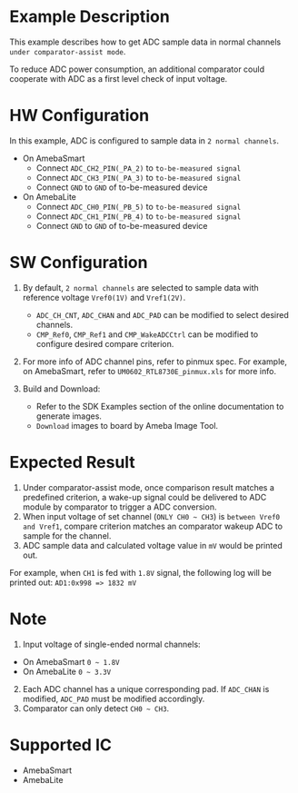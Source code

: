 # Example Description

This example describes how to get ADC sample data in normal channels `under comparator-assist mode`.

To reduce ADC power consumption, an additional comparator could cooperate with ADC as a first level check of input voltage.

# HW Configuration

In this example, ADC is configured to sample data in `2 normal channels`.

* On AmebaSmart
	- Connect `ADC_CH2_PIN(_PA_2)` to `to-be-measured signal`
	- Connect `ADC_CH3_PIN(_PA_3)` to `to-be-measured signal`
	- Connect `GND` to `GND` of to-be-measured device
* On AmebaLite
	- Connect `ADC_CH0_PIN(_PB_5)` to `to-be-measured signal`
	- Connect `ADC_CH1_PIN(_PB_4)` to `to-be-measured signal`
	- Connect `GND` to `GND` of to-be-measured device

# SW Configuration

1. By default, `2 normal channels` are selected to sample data with reference voltage `Vref0(1V)` and `Vref1(2V)`.
    * `ADC_CH_CNT`, `ADC_CHAN` and `ADC_PAD` can be modified to select desired channels.
    * `CMP_Ref0`, `CMP_Ref1` and `CMP_WakeADCCtrl` can be modified to configure desired compare criterion.

2. For more info of ADC channel pins, refer to pinmux spec.
   For example, on AmebaSmart, refer to `UM0602_RTL8730E_pinmux.xls` for more info.

3. Build and Download:
   * Refer to the SDK Examples section of the online documentation to generate images.
   * `Download` images to board by Ameba Image Tool.

# Expected Result

1. Under comparator-assist mode, once comparison result matches a predefined criterion, a wake-up signal could be delivered to ADC module by comparator to trigger a ADC conversion.
2. When input voltage of set channel (`ONLY CH0 ~ CH3`) is `between Vref0 and Vref1`, compare criterion matches an comparator wakeup ADC to sample for the channel.
3. ADC sample data and calculated voltage value in `mV` would be printed out.

For example, when `CH1` is fed with `1.8V` signal, the following log will be printed out:
`AD1:0x998 => 1832 mV`

# Note

1. Input voltage of single-ended normal channels:
* On AmebaSmart
	`0 ~ 1.8V`
* On AmebaLite
	`0 ~ 3.3V`

2. Each ADC channel has a unique corresponding pad. If `ADC_CHAN` is modified, `ADC_PAD` must be modified accordingly.
3. Comparator can only detect `CH0 ~ CH3`.

# Supported IC

* AmebaSmart
* AmebaLite
